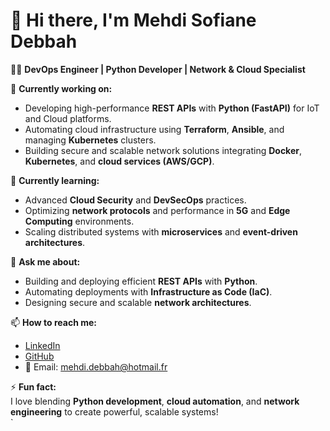 
# 👋 Hi there, I'm Mehdi Sofiane Debbah

👨‍💻 **DevOps Engineer | Python Developer | Network & Cloud Specialist**  

🔭 **Currently working on:**  
- Developing high-performance **REST APIs** with **Python (FastAPI)** for IoT and Cloud platforms.  
- Automating cloud infrastructure using **Terraform**, **Ansible**, and managing **Kubernetes** clusters.  
- Building secure and scalable network solutions integrating **Docker**, **Kubernetes**, and **cloud services (AWS/GCP)**.  

🌱 **Currently learning:**  
- Advanced **Cloud Security** and **DevSecOps** practices.  
- Optimizing **network protocols** and performance in **5G** and **Edge Computing** environments.  
- Scaling distributed systems with **microservices** and **event-driven architectures**.  

💬 **Ask me about:**  
- Building and deploying efficient **REST APIs** with **Python**.  
- Automating deployments with **Infrastructure as Code (IaC)**.  
- Designing secure and scalable **network architectures**.  

📫 **How to reach me:**  
- [LinkedIn](https://www.linkedin.com/in/mehdi-sofiane-debbah-392a751a3/)  
- [GitHub](https://github.com/Mehdislik)  
- 📧 Email: mehdi.debbah@hotmail.fr  

⚡ **Fun fact:**  
I love blending **Python development**, **cloud automation**, and **network engineering** to create powerful, scalable systems!  
`
